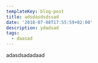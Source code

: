 ```yaml
---
templateKey: blog-post
title: adsdasdsdssad
date: '2018-07-08T17:55:59+02:00'
description: ydadsad
tags:
  - daasad
---
```

adasdsadadaad
